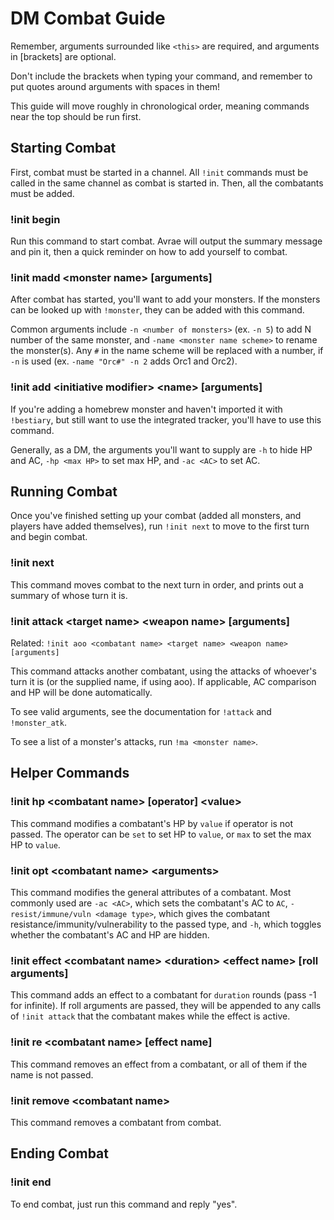 
# DM Combat Guide

Remember, arguments surrounded like `<this>` are required, and arguments in \[brackets] are optional.

Don't include the brackets when typing your command, and remember to put quotes around arguments with spaces in them!

This guide will move roughly in chronological order, meaning commands near the top should be run first.


## Starting Combat

First, combat must be started in a channel. All `!init` commands must be called in the same channel as combat is started in. Then, all the combatants must be added.

### !init begin

Run this command to start combat. Avrae will output the summary message and pin it, then a quick reminder on how to add yourself to combat.

### !init madd \<monster name> \[arguments]

After combat has started, you'll want to add your monsters. If the monsters can be looked up with `!monster`, they can be added with this command.

Common arguments include `-n <number of monsters>` (ex. `-n 5`) to add N number of the same monster, and `-name <monster name scheme>` to rename the monster(s). Any `#` in the name scheme will be replaced with a number, if `-n` is used (ex. `-name "Orc#" -n 2` adds Orc1 and Orc2).

### !init add \<initiative modifier> \<name> \[arguments]

If you're adding a homebrew monster and haven't imported it with `!bestiary`, but still want to use the integrated tracker, you'll have to use this command.

Generally, as a DM, the arguments you'll want to supply are `-h` to hide HP and AC, `-hp <max HP>` to set max HP, and `-ac <AC>` to set AC.


## Running Combat

Once you've finished setting up your combat (added all monsters, and players have added themselves), run `!init next` to move to the first turn and begin combat.

### !init next

This command moves combat to the next turn in order, and prints out a summary of whose turn it is.

### !init attack \<target name> \<weapon name> \[arguments]

Related: `!init aoo <combatant name> <target name> <weapon name> [arguments]`

This command attacks another combatant, using the attacks of whoever's turn it is (or the supplied name, if using aoo). If applicable, AC comparison and HP will be done automatically.

To see valid arguments, see the documentation for `!attack` and `!monster_atk`.

To see a list of a monster's attacks, run `!ma <monster name>`.


## Helper Commands

### !init hp \<combatant name> \[operator] \<value>

This command modifies a combatant's HP by `value` if operator is not passed. The operator can be `set` to set HP to `value`, or `max` to set the max HP to `value`.

### !init opt \<combatant name> \<arguments>

This command modifies the general attributes of a combatant. Most commonly used are `-ac <AC>`, which sets the combatant's AC to `AC`, `-resist/immune/vuln <damage type>`, which gives the combatant resistance/immunity/vulnerability to the passed type, and `-h`, which toggles whether the combatant's AC and HP are hidden.

### !init effect \<combatant name> \<duration> \<effect name> \[roll arguments]

This command adds an effect to a combatant for `duration` rounds (pass -1 for infinite). If roll arguments are passed, they will be appended to any calls of `!init attack` that the combatant makes while the effect is active.

### !init re \<combatant name> \[effect name]

This command removes an effect from a combatant, or all of them if the name is not passed.

### !init remove \<combatant name>

This command removes a combatant from combat.


## Ending Combat

### !init end

To end combat, just run this command and reply "yes".
